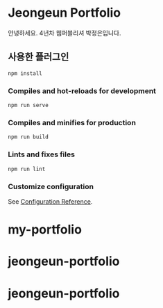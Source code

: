 # Jeongeun Portfolio
안녕하세요. 4년차 웹퍼블리셔 박정은입니다.

## 사용한 플러그인
```
npm install
```

### Compiles and hot-reloads for development
```
npm run serve
```

### Compiles and minifies for production
```
npm run build
```

### Lints and fixes files
```
npm run lint
```

### Customize configuration
See [Configuration Reference](https://cli.vuejs.org/config/).
# my-portfolio
# jeongeun-portfolio
# jeongeun-portfolio
